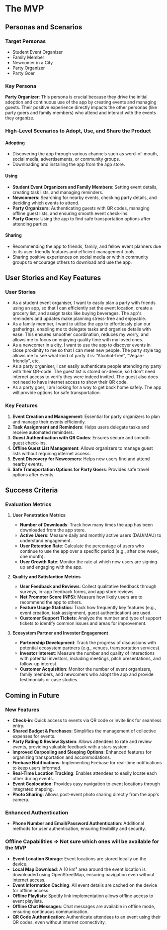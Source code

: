 # The MVP

## Personas and Scenarios

### Target Personas

- Student Event Organizer
- Family Member
- Newcomer in a City
- Party Organizer
- Party Goer

### Key Persona

**Party Organizer**: This persona is crucial because they drive the initial adoption and continuous use of the app by creating events and managing guests. Their positive experience directly impacts the other personas (like party goers and family members) who attend and interact with the events they organize.

### High-Level Scenarios to Adopt, Use, and Share the Product

#### Adopting

- Discovering the app through various channels such as word-of-mouth, social media, advertisements, or community groups.
- Downloading and installing the app from the app store.

#### Using

- **Student Event Organizers and Family Members**: Setting event details, creating task lists, and managing reminders.
- **Newcomers**: Searching for nearby events, checking party details, and deciding which events to attend.
- **Party Organizers**: Authenticating guests with QR codes, managing offline guest lists, and ensuring smooth event check-ins.
- **Party Goers**: Using the app to find safe transportation options after attending parties.

#### Sharing

- Recommending the app to friends, family, and fellow event planners due to its user-friendly features and efficient management tools.
- Sharing positive experiences on social media or within community groups to encourage others to download and use the app.

## User Stories and Key Features

### User Stories

- As a student event organiser, I want to easily plan a party with friends using an app, so that I can efficiently set the event location, create a grocery list, and assign tasks like buying beverages. The app's reminders and updates make planning stress-free and enjoyable.
- As a family member, I want to utilise the app to effortlessly plan our gatherings, enabling me to delegate tasks and organise details with ease. This ensures smoother coordination, reduces my worry, and allows me to focus on enjoying quality time with my loved ones.
- As a newcomer in a city, I want to use the app to discover events in close proximity to me so that I can meet new people. The party style tag allows me to see what kind of party it is: “Alcohol-free”, “Vegan-friendly”, etc.
- As a party organiser, I can easily authenticate people attending my party with their QR-code. The guest list is stored on-device, so I don’t need internet access to verify they were indeed invited. The guest also does not need to have internet access to show their QR code.
- As a party goer, I am looking for a way to get back home safely. The app will provide options for safe transportation.

### Key Features

1. **Event Creation and Management**: Essential for party organizers to plan and manage their events efficiently.
2. **Task Assignment and Reminders**: Helps users delegate tasks and receive automated reminders.
3. **Guest Authentication with QR Codes**: Ensures secure and smooth guest check-ins.
4. **Offline Guest List Management**: Allows organizers to manage guest lists without requiring internet access.
5. **Event Discovery for Newcomers**: Helps new users find and attend nearby events.
6. **Safe Transportation Options for Party Goers**: Provides safe travel options after events.

## Success Criteria

### Evaluation Metrics

1. **User Penetration Metrics**
   - **Number of Downloads**: Track how many times the app has been downloaded from the app store.
   - **Active Users**: Measure daily and monthly active users (DAU/MAU) to understand engagement.
   - **User Retention Rate**: Calculate the percentage of users who continue to use the app over a specific period (e.g., after one week, one month).
   - **User Growth Rate**: Monitor the rate at which new users are signing up and engaging with the app.

2. **Quality and Satisfaction Metrics**
   - **User Feedback and Reviews**: Collect qualitative feedback through surveys, in-app feedback forms, and app store reviews.
   - **Net Promoter Score (NPS)**: Measure how likely users are to recommend the app to others.
   - **Feature Usage Statistics**: Track how frequently key features (e.g., event creation, task assignment, guest authentication) are used.
   - **Customer Support Tickets**: Analyze the number and type of support tickets to identify common issues and areas for improvement.

3. **Ecosystem Partner and Investor Engagement**
   - **Partnership Development**: Track the progress of discussions with potential ecosystem partners (e.g., venues, transportation services).
   - **Investor Interest**: Measure the number and quality of interactions with potential investors, including meetings, pitch presentations, and follow-up interest.
   - **Customer Acquisition**: Monitor the number of event organizers, family members, and newcomers who adopt the app and provide testimonials or case studies.

## Coming in Future

### New Features
- **Check-in**: Quick access to events via QR code or invite link for seamless entry.
- **Shared Budget & Purchases**: Simplifies the management of collective expenses for events.
- **Party Rating & Review System**: Allows attendees to rate and review events, providing valuable feedback with a stars system.
- **Improved Carpooling and Sleeping Options**: Enhanced features for organizing transportation and accommodations.
- **Firebase Notifications**: Implementing Firebase for real-time notifications to keep users informed.
- **Real-Time Location Tracking**: Enables attendees to easily locate each other during events.
- **Event Geolocation**: Provides easy navigation to event locations through integrated mapping.
- **Photo Sharing**: Allows post-event photo sharing directly from the app's camera.

### Enhanced Authentication
- **Phone Number and Email/Password Authentication**: Additional methods for user authentication, ensuring flexibility and security.

### Offline Capabilities => Not sure which ones will be available for the MVP
- **Event Location Storage**: Event locations are stored locally on the device.
- **Local Map Download**: A 10 km² area around the event location is downloaded using OpenStreetMap, ensuring navigation even without internet access.
- **Event Information Caching**: All event details are cached on the device for offline access.
- **Offline Playlists**: Spotify link implementation allows offline access to event playlists.
- **Offline Chat Messages**: Chat messages are available in offline mode, ensuring continuous communication.
- **QR Code Authentication**: Authenticate attendees to an event using their QR codes, even without internet connectivity.

